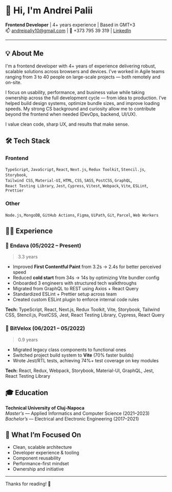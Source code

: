 # 👋 Hi, I'm Andrei Palii

**Frontend Developer** | 4+ years experience | Based in GMT+3  
📫 andreipaliy10@gmail.com | 📱 +373 795 39 319 | [LinkedIn](https://www.linkedin.com/in/andrei-paliy/)

---

## 💡 About Me

I'm a frontend developer with 4+ years of experience delivering robust, scalable solutions across browsers and devices. I've worked in Agile teams ranging from 3 to 40 people on large-scale projects — both remotely and on-site.

I focus on usability, performance, and business value while taking ownership across the full development cycle — from idea to production. I’ve helped build design systems, optimize bundle sizes, and improve loading speeds. My strong CS background and curiosity allow me to contribute beyond the frontend when needed (DevOps, backend, UI/UX).

I value clean code, sharp UX, and results that make sense.


## 🛠 Tech Stack

### Frontend

`TypeScript`, `JavaScript`, `React`, `Next.js`, `Redux Toolkit`, `Stencil.js`, `Storybook`,  
`Tailwind CSS`, `Material-UI`, `HTML`, `CSS`, `SASS`, `PostCSS`, `GraphQL`,  
`React Testing Library`, `Jest`, `Cypress`, `Vitest`, `Webpack`, `Vite`, `ESLint`, `Prettier`

### Other

`Node.js`, `MongoDB`, `GitHub Actions`, `Figma`, `UiPath`, `Git`, `Parcel`, `Web Workers`


## 🧑‍💻 Experience

### 🏢 **Endava** (05/2022 – Present)

> 3.3 years

- Improved **First Contentful Paint** from 3.2s → 2.4s for better perceived speed
- Reduced **cold start** from 34s → 14s by optimizing Vite bundler config
- Onboarded 3 engineers with structured tech walkthroughs
- Migrated from GraphQL to REST using Axios + React Query
- Standardized ESLint + Prettier setup across team
- Created custom ESLint plugin to enforce internal code rules

**Tech:** TypeScript, React, Next.js, Redux Toolkit, Vite, Storybook, Tailwind CSS, Stencil.js, PostCSS, Jest, React Testing Library, Cypress, React Query


### 🏢 **BitVelox** (06/2021 – 05/2022)

> 0.9 years

- Migrated legacy class components to functional ones
- Switched project build system to **Vite** (70% faster builds)
- Wrote Jest/RTL tests, achieving 74%+ test coverage on key modules

**Tech:** React, Redux, Webpack, Storybook, Material-UI, GraphQL, Jest, React Testing Library


## 🎓 Education

**Technical University of Cluj-Napoca**  
_Master's_ — Applied Informatics and Computer Science (2021–2023)  
_Bachelor’s_ — Electrical and Electronic Engineering (2017–2021)


## 🚀 What I’m Focused On

- Clean, scalable architecture
- Developer experience & tooling
- Component reusability
- Performance-first mindset
- Ownership and initiative

---

Thanks for reading! 🙌
